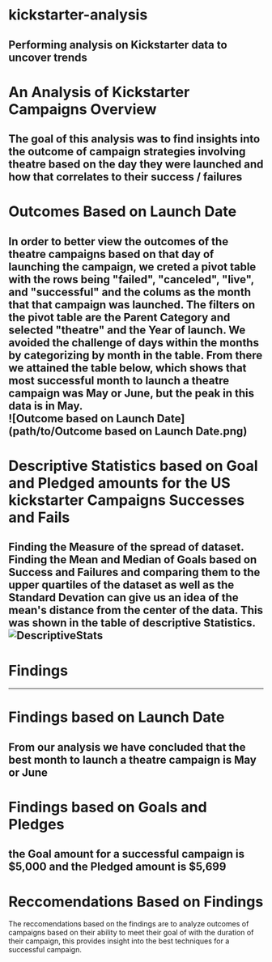 # kickstarter-analysis
Performing analysis on Kickstarter data to uncover trends
----------------------------------------------------------
# An Analysis of Kickstarter Campaigns Overview
The goal of this analysis was to find insights into the outcome of campaign strategies involving theatre based on the day they were launched and how that correlates to their success / failures
--------------------------------------------------------------------------
# Outcomes Based on Launch Date
In order to better view the outcomes of the theatre campaigns based on that day of launching the campaign, we creted a pivot table with the rows being "failed", "canceled", "live", and "successful" and the colums as the month that that campaign was launched. The filters on the pivot table are the Parent Category and selected "theatre" and the Year of launch. We avoided the challenge of days within the months by categorizing by month in the table. From there we attained the table below, which shows that most successful month to launch a theatre campaign was May or June, but the peak in this data is in May.  
![Outcome based on Launch Date](path/to/Outcome based on Launch Date.png)
---------------------------------------------------------------------------------------------
# Descriptive Statistics based on Goal and Pledged amounts for the US kickstarter Campaigns Successes and Fails
Finding the Measure of the spread of dataset. Finding the Mean and Median of Goals based on Success and Failures and comparing them to the upper quartiles of the dataset as well as the Standard Devation can give us an idea of the mean's distance from the center of the data. This was shown in the table of descriptive Statistics.
![DescriptiveStats](path/to/Descriptivestats.png)
-----------------------------------------------------------------------------------
# Findings
---------------
# Findings based on Launch Date
From our analysis we have concluded that the best month to launch a theatre campaign is May or June
------------
# Findings based on Goals and Pledges
the Goal amount for a successful campaign is $5,000 and the Pledged amount is $5,699
---------
# Reccomendations Based on Findings
The reccomendations based on the findings are to analyze outcomes of campaigns based on their ability to meet their goal of with the duration of their campaign, this provides insight into the best techniques for a successful campaign.




